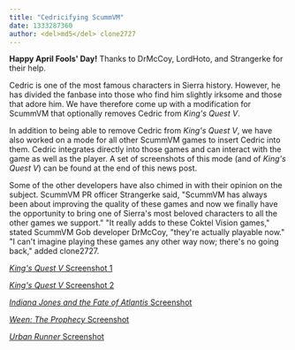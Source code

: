 ```yaml
---
title: "Cedricifying ScummVM"
date: 1333287360
author: <del>md5</del> clone2727
---
```


**Happy April Fools' Day!** Thanks to DrMcCoy, LordHoto, and Strangerke for their help.

Cedric is one of the most famous characters in Sierra history. However, he has divided the fanbase into those who find him slightly irksome and those that adore him. We have therefore come up with a modification for ScummVM that optionally removes Cedric from *King's Quest V*.

In addition to being able to remove Cedric from *King's Quest V*, we have also worked on a mode for all other ScummVM games to insert Cedric into them. Cedric integrates directly into those games and can interact with the game as well as the player. A set of screenshots of this mode (and of *King's Quest V*) can be found at the end of this news post.

Some of the other developers have also chimed in with their opinion on the subject. ScummVM PR officer Strangerke said, "ScummVM has always been about improving the quality of these games and now we finally have the opportunity to bring one of Sierra's most beloved characters to all the other games we support." "It really adds to these Coktel Vision games," stated ScummVM Gob developer DrMcCoy, "they're actually playable now." "I can't imagine playing these games any other way now; there's no going back," added clone2727.

[*King's Quest V* Screenshot 1](/data/news/20120401_1.png)

[*King's Quest V* Screenshot 2](/data/news/20120401_2.png)

[*Indiana Jones and the Fate of Atlantis* Screenshot](/data/news/20120401_3.png)

[*Ween: The Prophecy* Screenshot](/data/news/20120401_4.png)

[*Urban Runner* Screenshot](/data/news/20120401_5.jpg)
